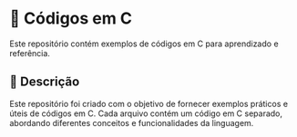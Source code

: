 # 📂 Códigos em C

Este repositório contém exemplos de códigos em C para aprendizado e referência.

## 📜 Descrição

Este repositório foi criado com o objetivo de fornecer exemplos práticos e úteis de códigos em C. Cada arquivo contém um código em C separado, abordando diferentes conceitos e funcionalidades da linguagem.
